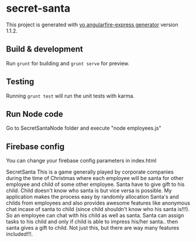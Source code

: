 # secret-santa

This project is generated with [yo angularfire-express generator](https://github.com/matheushf/generator-angularfire-express)
version 1.1.2.

## Build & development

Run `grunt` for building and `grunt serve` for preview.

## Testing

Running `grunt test` will run the unit tests with karma.

## Run Node code

Go to SecretSantaNode folder and execute "node employees.js"

## Firebase config

You can change your firebase config parameters in index.html



SecretSanta
This is a game generally played by corporate companies during the time of Christmas where each employee will be santa for other employee and child of some other employee. Santa have to give gift to his child. Child doesn't know who santa is but vice versa is possible. My application makes the process easy by randomly allocation Santa's and childs from employees and also provides awesome features like anonymous chat incase of santa to child (since child shouldn't know who his santa is!!!). So an employee can chat with his child as well as santa. Santa can assign tasks to his child and only if child is able to impress his/her santa.. then santa gives a gift to child. Not just this, but there are way many features included!!!.